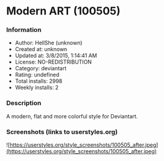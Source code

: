 # Modern ART (100505)

### Information
- Author: HellShe (unknown)
- Created at: unknown
- Updated at: 3/8/2015, 1:14:41 AM
- License: NO-REDISTRIBUTION
- Category: deviantart
- Rating: undefined
- Total installs: 2998
- Weekly installs: 2


### Description
A modern, flat and more colorful style for Deviantart.


### Screenshots (links to userstyles.org)
![https://userstyles.org/style_screenshots/100505_after.jpeg](https://userstyles.org/style_screenshots/100505_after.jpeg)


